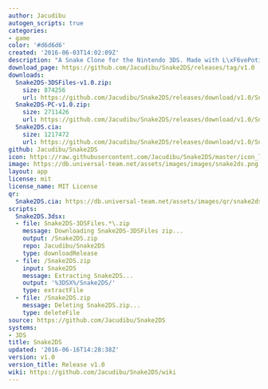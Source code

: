 ```yaml
---
author: Jacudibu
autogen_scripts: true
categories:
- game
color: '#d6d6d6'
created: '2016-06-03T14:02:09Z'
description: "A Snake Clone for the Nintendo 3DS. Made with L\xF6vePotion."
download_page: https://github.com/Jacudibu/Snake2DS/releases/tag/v1.0
downloads:
  Snake2DS-3DSFiles-v1.0.zip:
    size: 874256
    url: https://github.com/Jacudibu/Snake2DS/releases/download/v1.0/Snake2DS-3DSFiles-v1.0.zip
  Snake2DS-PC-v1.0.zip:
    size: 2711426
    url: https://github.com/Jacudibu/Snake2DS/releases/download/v1.0/Snake2DS-PC-v1.0.zip
  Snake2DS.cia:
    size: 1217472
    url: https://github.com/Jacudibu/Snake2DS/releases/download/v1.0/Snake2DS.cia
github: Jacudibu/Snake2DS
icon: https://raw.githubusercontent.com/Jacudibu/Snake2DS/master/icon_large.png
image: https://db.universal-team.net/assets/images/images/snake2ds.png
layout: app
license: mit
license_name: MIT License
qr:
  Snake2DS.cia: https://db.universal-team.net/assets/images/qr/snake2ds.cia.png
scripts:
  Snake2DS.3dsx:
  - file: Snake2DS-3DSFiles.*\.zip
    message: Downloading Snake2DS-3DSFiles zip...
    output: /Snake2DS.zip
    repo: Jacudibu/Snake2DS
    type: downloadRelease
  - file: /Snake2DS.zip
    input: Snake2DS
    message: Extracting Snake2DS...
    output: '%3DSX%/Snake2DS/'
    type: extractFile
  - file: /Snake2DS.zip
    message: Deleting Snake2DS.zip...
    type: deleteFile
source: https://github.com/Jacudibu/Snake2DS
systems:
- 3DS
title: Snake2DS
updated: '2016-06-16T14:28:38Z'
version: v1.0
version_title: Release v1.0
wiki: https://github.com/Jacudibu/Snake2DS/wiki
---
```

